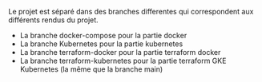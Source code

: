 Le projet est séparé dans des branches differentes qui correspondent aux différents rendus du projet.
- La branche docker-compose pour la partie docker
- La branche Kubernetes pour la partie kubernetes
- La branche terraform-docker pour la partie terraform docker
- La branche terraform-kubernetes pour la partie terraform GKE Kubernetes (la même que la branche main)
